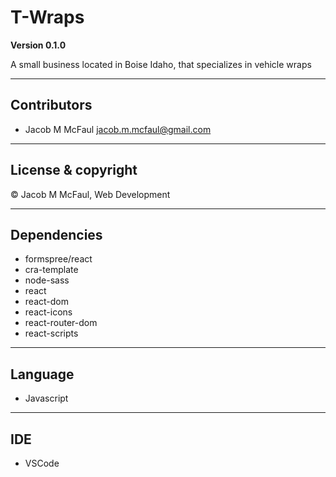 # T-Wraps

**Version 0.1.0**

A small business located in Boise Idaho, that specializes in vehicle wraps

---

## Contributors 

- Jacob M McFaul <jacob.m.mcfaul@gmail.com>

---

## License & copyright

© Jacob M McFaul, Web Development

---

## Dependencies

- formspree/react
- cra-template
- node-sass
- react
- react-dom
- react-icons
- react-router-dom
- react-scripts

---

## Language

- Javascript

---

## IDE

- VSCode